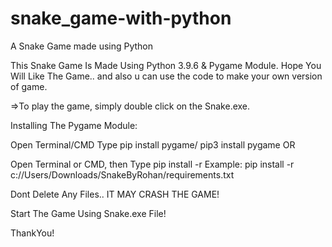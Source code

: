 # snake_game-with-python
A  Snake Game made using Python

This Snake Game Is Made Using Python 3.9.6 & Pygame Module. Hope You Will Like The Game.. and also u can use the code to make your own version of game.

=>To play the game, simply double click on the Snake.exe.

Installing The Pygame Module:

Open Terminal/CMD
Type pip install pygame/ pip3 install pygame
OR

Open Terminal or CMD, then Type pip install -r <path to the game>
Example: pip install -r c://Users/Downloads/SnakeByRohan/requirements.txt


  
Dont Delete Any Files.. IT MAY CRASH THE GAME!
  
Start The Game Using Snake.exe File!
  
  
ThankYou!
